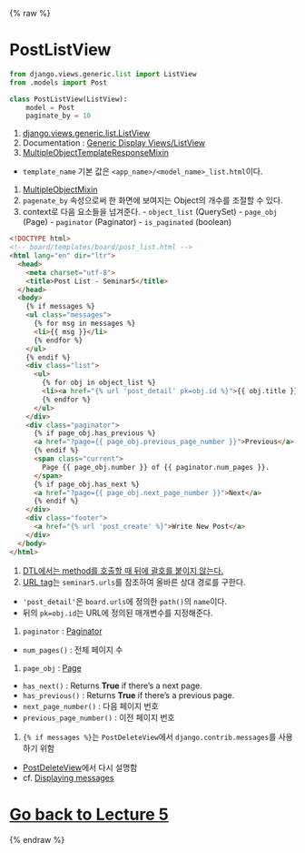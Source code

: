 {% raw %}

# PostListView

```python
from django.views.generic.list import ListView
from .models import Post

class PostListView(ListView):
    model = Post
    paginate_by = 10
```

1. [django.views.generic.list.ListView](https://github.com/django/django/blob/b9cf764be62e77b4777b3a75ec256f6209a57671/django/views/generic/list.py)
1. Documentation : [Generic Display Views/ListView](https://docs.djangoproject.com/en/2.1/ref/class-based-views/generic-display/#listview)
1. [MultipleObjectTemplateResponseMixin](https://docs.djangoproject.com/en/2.1/ref/class-based-views/mixins-multiple-object/#django.views.generic.list.MultipleObjectTemplateResponseMixin)
  - `template_name` 기본 값은 `<app_name>/<model_name>_list.html`이다.
1. [MultipleObjectMixin](https://docs.djangoproject.com/en/2.1/ref/class-based-views/mixins-multiple-object/#django.views.generic.list.MultipleObjectMixin)
  1. `pagenate_by` 속성으로써 한 화면에 보여지는 Object의 개수를 조절할 수 있다.
  1. context로 다음 요소들을 넘겨준다.
    - `object_list` (QuerySet)
    - `page_obj` (Page)
    - `paginator` (Paginator)
    - `is_paginated` (boolean)

```html
<!DOCTYPE html>
<!-- board/templates/board/post_list.html -->
<html lang="en" dir="ltr">
  <head>
    <meta charset="utf-8">
    <title>Post List - Seminar5</title>
  </head>
  <body>
    {% if messages %}
    <ul class="messages">
      {% for msg in messages %}
      <li>{{ msg }}</li>
      {% endfor %}
    </ul>
    {% endif %}
    <div class="list">
      <ul>
        {% for obj in object_list %}
        <li><a href="{% url 'post_detail' pk=obj.id %}">{{ obj.title }}</a></li>
        {% endfor %}
      </ul>
    </div>
    <div class="paginator">
      {% if page_obj.has_previous %}
      <a href="?page={{ page_obj.previous_page_number }}">Previous</a>
      {% endif %}
      <span class="current">
        Page {{ page_obj.number }} of {{ paginator.num_pages }}.
      </span>
      {% if page_obj.has_next %}
      <a href="?page={{ page_obj.next_page_number }}">Next</a>
      {% endif %}
    </div>
    <div class="footer">
      <a href="{% url 'post_create' %}">Write New Post</a>
    </div>
  </body>
</html>
```

1. [DTL에서는 method를 호출할 때 뒤에 괄호를 붙이지 않는다.](https://docs.djangoproject.com/en/2.1/ref/templates/language/#accessing-method-calls)
1. [URL tag](https://docs.djangoproject.com/en/2.1/ref/templates/builtins/#url)는 `seminar5.urls`를 참조하여 올바른 상대 경로를 구한다.
  - `'post_detail'`은 `board.urls`에 정의한 `path()`의 `name`이다.
  - 뒤의 `pk=obj.id`는 URL에 정의된 매개변수를 지정해준다.
1. `paginator` : [Paginator](https://docs.djangoproject.com/en/2.1/topics/pagination/#paginator-objects)
  - `num_pages()` : 전체 페이지 수
1. `page_obj` : [Page](https://docs.djangoproject.com/en/2.1/topics/pagination/#page-objects)
  - `has_next()` : Returns **True** if there’s a next page.
  - `has_previous()` : Returns **True** if there’s a previous page.
  - `next_page_number()` : 다음 페이지 번호
  - `previous_page_number()` : 이전 페이지 번호
1. `{% if messages %}`는 `PostDeleteView`에서 `django.contrib.messages`를 사용하기 위함
  - [PostDeleteView](./PostDeleteView.md)에서 다시 설명함
  - cf. [Displaying messages](https://docs.djangoproject.com/en/2.1/ref/contrib/messages/#module-django.contrib.messages)

# [Go back to Lecture 5](./)

{% endraw %}
